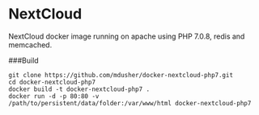 # NextCloud

NextCloud docker image running on apache using PHP 7.0.8, redis and memcached.

###Build
```
git clone https://github.com/mdusher/docker-nextcloud-php7.git
cd docker-nextcloud-php7
docker build -t docker-nextcloud-php7 .
docker run -d -p 80:80 -v /path/to/persistent/data/folder:/var/www/html docker-nextcloud-php7
```

